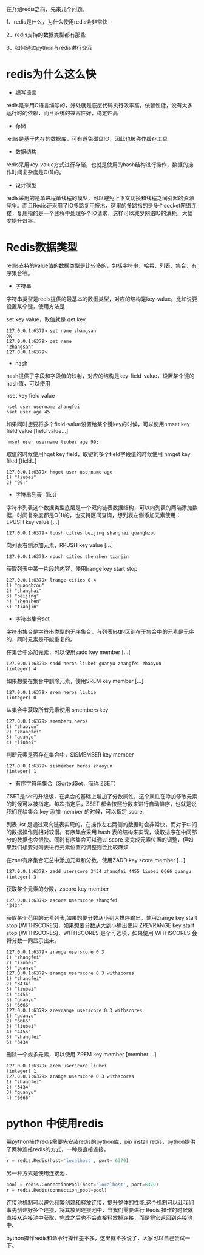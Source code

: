 在介绍redis之前，先来几个问题，

1、redis是什么，为什么使用redis会非常快

2、redis支持的数据类型都有那些

3、如何通过python与redis进行交互

# redis为什么这么快

* 编写语言

redis是采用C语言编写的，好处就是底层代码执行效率高，依赖性低，没有太多运行时的依赖，而且系统的兼容性好，稳定性高

* 存储

redis是基于内存的数据库，可有避免磁盘IO，因此也被称作缓存工具

* 数据结构

redis采用key-value方式进行存储，也就是使用的hash结构进行操作，数据的操作时间复杂度是O(1)的。

* 设计模型

redis采用的是单进程单线程的模型，可以避免上下文切换和线程之间引起的资源竞争。而且Redis还采用了IO多路复用技术，这里的多路指的是多个socket网络连接，复用指的是一个线程中处理多个IO请求，这样可以减少网络IO的消耗，大幅度提升效率。

# Redis数据类型

redis支持的value值的数据类型是比较多的，包括字符串、哈希、列表、集合、有序集合等。

* 字符串

字符串类型是redis提供的最基本的数据类型，对应的结构是key-value。比如说要设置某个键，使用方法是

set key value，取值就是 get key

```shell
127.0.0.1:6379> set name zhangsan
OK
127.0.0.1:6379> get name
"zhangsan"
127.0.0.1:6379>
```

* hash

hash提供了字段和字段值的映射，对应的结构是key-field-value，设置某个键的hash值，可以使用

hset key field value

```shell
hset user username zhangfei
hset user age 45
```

如果同时想要将多个field-value设置给某个键key的时候，可以使用hmset key field value [field value...]

```
hmset user username liubei age 99;
```

取值的时候使用hget key field，取键的多个field字段值的时候使用 hmget key filed [field..]

```
127.0.0.1:6379> hmget user username age
1) "liubei"
2) "99;"
```

* 字符串列表（list）

字符串列表这个数据类型底层是一个双向链表数据结构，可以向列表的两端添加数据，时间复杂度都是O(1)的，也支持区间查询，想列表左侧添加元素使用：LPUSH key value [...]

```
127.0.0.1:6379> lpush cities beijing shanghai guanghzou
```

向列表右侧添加元素，RPUSH key value [...]

```
127.0.0.1:6379> rpush cities shenzhen tianjin
```

获取列表中某一片段的内容，使用lrange key start stop

```
127.0.0.1:6379> lrange cities 0 4
1) "guanghzou"
2) "shanghai"
3) "beijing"
4) "shenzhen"
5) "tianjin"
```

* 字符串集合set

字符串集合是字符串类型的无序集合，与列表list的区别在于集合中的元素是无序的，同时元素是不能重复的。

在集合中添加元素，可以使用sadd key member [...]

```
127.0.0.1:6379> sadd heros liubei guanyu zhangfei zhaoyun
(integer) 4
```

如果想要在集合中删除元素，使用SREM key member [...]

```
127.0.0.1:6379> srem heros liubie
(integer) 0
```

从集合中获取所有元素使用 smembers key

```
127.0.0.1:6379> smembers heros
1) "zhaoyun"
2) "zhangfei"
3) "guanyu"
4) "liubei"
```

判断元素是否存在集合中，SISMEMBER key member

```
127.0.0.1:6379> sismember heros zhaoyun
(integer) 1
```

* 有序字符串集合（SortedSet，简称 ZSET）

ZSET是set的升级版，在集合的基础上增加了分数属性，这个属性在添加修改元素的时候可以被指定。每次指定后，ZSET 都会按照分数来进行自动排序，也就是说我们在给集合 key 添加 member 的时候，可以指定 score.

列表 list 是通过双向链表实现的，在操作左右两侧的数据时会非常快，而对于中间的数据操作则相对较慢。有序集合采用 hash 表的结构来实现，读取排序在中间部分的数据也会很快。同时有序集合可以通过 score 来完成元素位置的调整，但如果我们想要对列表进行元素位置的调整则会比较麻烦

在zset有序集合汇总中添加元素和分数，使用ZADD key score member [...]

```
127.0.0.1:6379> zadd userscore 3434 zhangfei 4455 liubei 6666 guanyu
(integer) 3
```

获取某个元素的分数，zscore key member

```
127.0.0.1:6379> zscore userscore zhangfei
"3434"
```

获取某个范围的元素列表,如果想要分数从小到大排序输出，使用zrange key start stop [WITHSCORES]，如果想要分数从大到小输出使用 ZREVRANGE key start stop [WITHSCORES]，WITHSCORES 是个可选项，如果使用 WITHSCORES 会将分数一同显示出来。

```
127.0.0.1:6379> zrange userscore 0 3
1) "zhangfei"
2) "liubei"
3) "guanyu"
127.0.0.1:6379> zrange userscore 0 3 withscores
1) "zhangfei"
2) "3434"
3) "liubei"
4) "4455"
5) "guanyu"
6) "6666"
127.0.0.1:6379> zrevrange userscore 0 3 withscores
1) "guanyu"
2) "6666"
3) "liubei"
4) "4455"
5) "zhangfei"
6) "3434
```

删除一个或多元素，可以使用 ZREM key member [member …]

```
127.0.0.1:6379> zrem userscore liubei
(integer) 1
127.0.0.1:6379> zrange userscore 0 3 withscores
1) "zhangfei"
2) "3434"
3) "guanyu"
4) "6666"
```

# python 中使用redis

用python操作redis需要先安装redis的python库，pip install redis，python提供了两种连接redis的方式，一种是直接连接，

```python
r = redis.Redis(host='localhost', port= 6379)
```

另一种方式是使用连接池，

```python
pool = redis.ConnectionPool(host='localhost', port=6379)
r = redis.Redis(connection_pool=pool)
```

连接池机制可以避免频繁创建和释放连接，提升整体的性能,这个机制可以让我们事先创建好多个连接，将其放到连接池中，当我们需要进行 Redis 操作的时候就直接从连接池中获取，完成之后也不会直接释放掉连接，而是将它返回到连接池中.

python操作redis和命令行操作差不多，这里就不多说了，大家可以自己尝试一下。